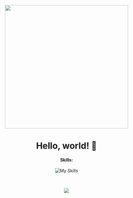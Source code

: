<div align="center">
<img src="https://media.giphy.com/media/836HiJc7pgzy8iNXCn/giphy.gif" width="400px" />
<br>

# Hello, world! 👋

#### Skills:

![My Skills](https://skillicons.dev/icons?i=java,kotlin,go)

<br>
<br>
<img src="https://github-readme-stats.vercel.app/api?username=echozoo&show_icons=true&theme=radical" />
<br>
<br>
</div>


